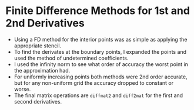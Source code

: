 # Finite Difference Methods for 1st and 2nd Derivatives




* Using a FD method for the interior points was as simple as applying the appropriate stencil.
* To find the derivates at the boundary points, I expanded the points and used the method of undetermined coefficients.
* I used the infinity norm to see what order of accuracy the worst point in the approximation had.
* For uniformly increasing points both methods were 2nd order accurate, but for any non-uniform grid the accuracy dropped to constant or worse. 
* The final matrix operations are `diffmat2` and `diff2mat` for the first and second derivatives.